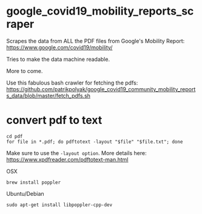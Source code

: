 # google_covid19_mobility_reports_scraper

Scrapes the data from ALL the PDF files from Google's Mobility Report: https://www.google.com/covid19/mobility/

Tries to make the data machine readable.

More to come.

Use this fabulous bash crawler for fetching the pdfs: https://github.com/patrikpolyak/google_covid19_community_mobility_reports_data/blob/master/fetch_pdfs.sh


# convert pdf to text

    cd pdf
    for file in *.pdf; do pdftotext -layout "$file" "$file.txt"; done

Make sure to use the `-layout option`. More details here: https://www.xpdfreader.com/pdftotext-man.html

OSX

    brew install poppler

Ubuntu/Debian

    sudo apt-get install libpoppler-cpp-dev



